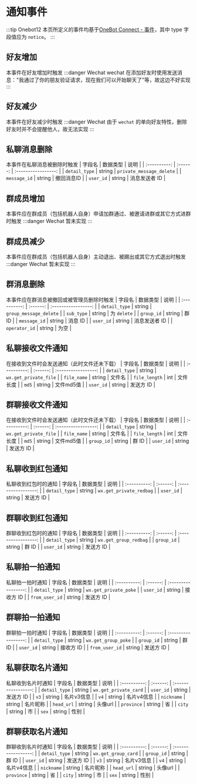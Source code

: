 # 通知事件
:::tip Onebot12
本页所定义的事件均基于[OneBot Connect - 事件](https://12.onebot.dev/connect/data-protocol/event/)，其中 type 字段值应为 `notice`。
:::

## 好友增加<Badge text="标准" type="success" />
本事件在好友增加时触发
:::danger Wechat
wechat 在添加好友时使用发送消息："我通过了你的朋友验证请求，现在我们可以开始聊天了"等，故这边不好实现
:::

## 好友减少<Badge text="标准" type="success" />
本事件在好友减少时触发
:::danger Wechat
由于 `wechat` 的单向好友特性，删除好友时并不会提醒他人，故无法实现
:::

## 私聊消息删除<Badge text="标准" type="success" />
本事件在私聊消息被删除时触发
|    字段名    | 数据类型 |        说明         |
| :----------: | :------: | :-----------------: |
| `detail_type` | string | `private_message_delete` |
| `message_id` | string | 撤回消息ID |
| `user_id` | string | 消息发送者 ID |

## 群成员增加<Badge text="标准" type="success" />
本事件应在群成员（包括机器人自身）申请加群通过、被邀请进群或其它方式进群时触发
:::danger Wechat
暂未实现
:::

## 群成员减少<Badge text="标准" type="success" />
本事件应在群成员（包括机器人自身）主动退出、被踢出或其它方式退出时触发
:::danger Wechat
暂未实现
:::

## 群消息删除<Badge text="标准" type="success" />
本事件应在群消息被撤回或被管理员删除时触发
|    字段名    | 数据类型 |        说明         |
| :----------: | :------: | :-----------------: |
| `detail_type` | string | `group_message_delete` |
| `sub_type` | string | 为 `delete` |
| `group_id` | string | 群 ID |
| `message_id` | string | 消息 ID |
| `user_id` | string | 消息发送者 ID |
| `operator_id` | string | 为空 |

## 私聊接收文件通知<Badge text="拓展" type="danger" />
在接收到文件时会发送通知（此时文件还未下载）
|    字段名    | 数据类型 |        说明         |
| :----------: | :------: | :-----------------: |
| `detail_type` | string | `wx.get_private_file` |
| `file_name` | string | 文件名 |
| `file_length` | int | 文件长度 |
| `md5` | string | 文件md5值 |
| `user_id` | string | 发送方 ID |

## 群聊接收文件通知<Badge text="拓展" type="danger" />
在接收到文件时会发送通知（此时文件还未下载）
|    字段名    | 数据类型 |        说明         |
| :----------: | :------: | :-----------------: |
| `detail_type` | string | `wx.get_private_file` |
| `file_name` | string | 文件名 |
| `file_length` | int | 文件长度 |
| `md5` | string | 文件md5值 |
| `group_id` | string | 群 ID |
| `user_id` | string | 发送方 ID |

## 私聊收到红包通知<Badge text="拓展" type="danger" />
私聊收到红包时的通知
|    字段名    | 数据类型 |        说明         |
| :----------: | :------: | :-----------------: |
| `detail_type` | string | `wx.get_private_redbag` |
| `user_id` | string | 发送方 ID |

## 群聊收到红包通知<Badge text="拓展" type="danger" />
群聊收到红包时的通知
|    字段名    | 数据类型 |        说明         |
| :----------: | :------: | :-----------------: |
| `detail_type` | string | `wx.get_group_redbag` |
| `group_id` | string | 群 ID |
| `user_id` | string | 发送方 ID |

## 私聊拍一拍通知<Badge text="拓展" type="danger" />
私聊拍一拍时通知
|    字段名    | 数据类型 |        说明         |
| :----------: | :------: | :-----------------: |
| `detail_type` | string | `wx.get_private_poke` |
| `user_id` | string | 接收方 ID |
| `from_user_id` | string | 发送方 ID |

## 群聊拍一拍通知<Badge text="拓展" type="danger" />
群聊拍一拍时通知
|    字段名    | 数据类型 |        说明         |
| :----------: | :------: | :-----------------: |
| `detail_type` | string | `wx.get_group_poke` |
| `group_id` | string | 群 ID |
| `user_id` | string | 接收方 ID |
| `from_user_id` | string | 发送方 ID |

## 私聊获取名片通知<Badge text="拓展" type="danger" />
私聊收到名片时通知
|    字段名    | 数据类型 |        说明         |
| :----------: | :------: | :-----------------: |
| `detail_type` | string | `wx.get_private_card` |
| `user_id` | string | 发送方 ID |
| `v3` | string | 名片v3信息 |
| `v4` | string | 名片v4信息 |
| `nickname` | string | 名片昵称 |
| `head_url` | string | 头像url |
| `province` | string | 省 |
| `city` | string | 市 |
| `sex` | string | 性别 |

## 群聊获取名片通知<Badge text="拓展" type="danger" />
群聊收到名片时通知
|    字段名    | 数据类型 |        说明         |
| :----------: | :------: | :-----------------: |
| `detail_type` | string | `wx.get_group_card` |
| `group_id` | string | 群 ID |
| `user_id` | string | 发送方 ID |
| `v3` | string | 名片v3信息 |
| `v4` | string | 名片v4信息 |
| `nickname` | string | 名片昵称 |
| `head_url` | string | 头像url |
| `province` | string | 省 |
| `city` | string | 市 |
| `sex` | string | 性别 |

